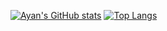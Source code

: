 [![Ayan's GitHub stats](https://github-readme-stats.vercel.app/api?username=petlikarayan&show_icons=true&theme=transparent)](https://github.com/anuraghazra/github-readme-stats)
[![Top Langs](https://github-readme-stats.vercel.app/api/top-langs/?username=petlikarayan&show_icons=true&theme=transparent&size_weight=0.5&count_weight=0.5&layout=compact&langs_count=8)](https://github.com/anuraghazra/github-readme-stats)
